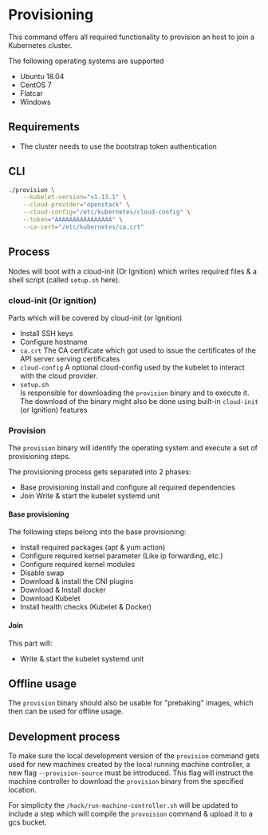 # Provisioning

This command offers all required functionality to provision an host to join a Kubernetes cluster.

The following operating systems are supported
- Ubuntu 18.04
- CentOS 7
- Flatcar
- Windows

## Requirements
- The cluster needs to use the bootstrap token authentication

## CLI

```bash
./provision \
    --kubelet-version="v1.13.1" \
    --cloud-provider="openstack" \
    --cloud-config="/etc/kubernetes/cloud-config" \
    --token="AAAAAAAAAAAAAAAA" \
    --ca-cert="/etc/kubernetes/ca.crt"
```

## Process

Nodes will boot with a cloud-init (Or Ignition) which writes required files & a shell script (called `setup.sh` here).

### cloud-init (Or ignition)
Parts which will be covered by cloud-init (or Ignition)

- Install SSH keys
- Configure hostname
- `ca.crt`
    The CA certificate which got used to issue the certificates of the API server serving certificates
- `cloud-config`
    A optional cloud-config used by the kubelet to interact with the cloud provider.
- `setup.sh`  
    Is responsible for downloading the `provision` binary and to execute it.
    The download of the binary might also be done using built-in `cloud-init` (or Ignition) features

### Provision

The `provision` binary will identify the operating system and execute a set of provisioning steps.

The provisioning process gets separated into 2 phases:
- Base provisioning
  Install and configure all required dependencies
- Join
  Write & start the kubelet systemd unit

#### Base provisioning
The following steps belong into the base provisioning:
- Install required packages (apt & yum action)
- Configure required kernel parameter (Like ip forwarding, etc.)
- Configure required kernel modules
- Disable swap
- Download & install the CNI plugins
- Download & Install docker
- Download Kubelet
- Install health checks (Kubelet & Docker)

#### Join

This part will:
- Write & start the kubelet systemd unit 

## Offline usage

The `provision` binary should also be usable for "prebaking" images, which then can be used for offline usage.

## Development process

To make sure the local development version of the `provision` command gets used for new machines created by the local running machine controller,
a new flag `--provision-source` must be introduced. 
This flag will instruct the machine controller to download the `provision` binary from the specified location.

For simplicity the `/hack/run-machine-controller.sh` will be updated to include a step which will compile the `provoision` command & upload it to a gcs bucket. 
